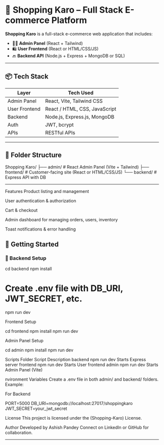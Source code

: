 # 🛒 Shopping Karo – Full Stack E-commerce Platform

**Shopping Karo** is a full-stack e-commerce web application that includes:

- 🧑‍💼 **Admin Panel** (React + Tailwind)
- 🛍️ **User Frontend** (React or HTML/CSS/JS)
- 🔙 **Backend API** (Node.js + Express + MongoDB or SQL)

---

## 📦 Tech Stack

| Layer         | Tech Used                          |
|---------------|------------------------------------|
| Admin Panel   | React, Vite, Tailwind CSS          |
| User Frontend | React / HTML, CSS, JavaScript      |
| Backend       | Node.js, Express.js, MongoDB       |
| Auth          | JWT, bcrypt                        |
| APIs          | RESTful APIs                       |

---

## 📁 Folder Structure

Shopping Karo/
├── admin/ # React Admin Panel (Vite + Tailwind)
├── frontend/ # Customer-facing site (React or HTML/CSS/JS)
└── backend/ # Express API with DB

---
Features
Product listing and management

User authentication & authorization

Cart & checkout

Admin dashboard for managing orders, users, inventory

Toast notifications & error handling

## 🚀 Getting Started

### 🔧 Backend Setup

cd backend
npm install

# Create .env file with DB_URI, JWT_SECRET, etc.
npm run dev

Frontend Setup 

cd frontend
npm install
npm run dev


Admin Panel Setup

cd admin
npm install
npm run dev

Scripts
Folder	       Script	         Description
backend	       npm run dev	   Starts Express server
frontend       npm run dev	   Starts User frontend
admin          npm run dev	   Starts Admin Panel (Vite)

nvironment Variables
Create a .env file in both admin/ and backend/ folders. Example:

For Backend

PORT=5000
DB_URI=mongodb://localhost:27017/shoppingkaro
JWT_SECRET=your_jwt_secret

License
This project is licensed under the (Shopping-Karo) License.

Author
Developed by Ashish Pandey
Connect on LinkedIn or GitHub for collaboration.

----
